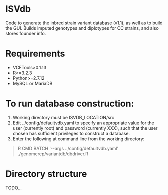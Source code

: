 # ISVdb
Code to generate the inbred strain variant database (v1.1), as well as to build the GUI. 
Builds imputed genotypes and diplotypes for CC strains, and also stores founder info.

# Requirements
* VCFTools>0.1.13
* R>=3.2.3
* Python>=2.7.12
* MySQL or MariaDB

# To run database construction:
1. Working directory must be ISVDB_LOCATION/src
2. Edit ../config/defaultvdb.yaml to specify an appropriate value for the user (currently root) and password (currently XXX), 
such that the user chosen has sufficient privileges to construct a database.
3. Enter the following at command line from the working directory:

> R CMD BATCH '--args ../config/defaultvdb.yaml' ./genomerep/variantdb/dbdriver.R

# Directory structure
TODO...


